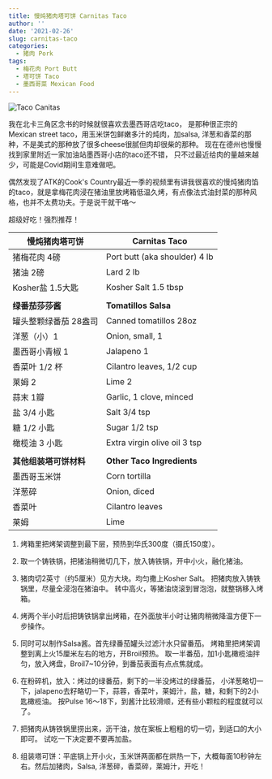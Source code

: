 ```yaml
---
title: 慢炖猪肉塔可饼 Carnitas Taco 
author: ''
date: '2021-02-26'
slug: carnitas-taco
categories:
  - 猪肉 Pork
tags:
  - 梅花肉 Port Butt
  - 塔可饼 Taco
  - 墨西哥菜 Mexican Food
---
```

![Taco Canitas](/img/2021-02-26-taco-carnitas.jpg)

我在北卡三角区念书的时候就很喜欢去墨西哥店吃taco，
是那种很正宗的Mexican street taco，用玉米饼包鲜嫩多汁的炖肉，加salsa, 洋葱和香菜的那种，不是美式的那种放了很多cheese很腻但肉却很柴的那种。
现在在德州也慢慢找到家里附近一家加油站墨西哥小店的taco还不错，
只不过最近给肉的量越来越少，可能是Covid期间生意难做吧。

偶然发现了ATK的Cook's Country最近一季的视频里有讲我很喜欢的慢炖猪肉馅的taco，就是拿梅花肉浸在猪油里放烤箱低温久烤，有点像法式油封菜的那种风格，也并不太费功夫。于是说干就干咯～

超级好吃！强烈推荐！

|慢炖猪肉塔可饼                         |Carnitas Taco            |
|---------------------------------------|-------------------------|
|猪梅花肉 4磅                           | Port butt (aka shoulder) 4 lb       |
|猪油 2磅                               | Lard 2 lb          |
|Kosher盐 1.5大匙                                       | Kosher Salt 1.5 tbsp          |
|                               |           |
| **绿番茄莎莎酱**                              | **Tomatillos Salsa**          |
|罐头整颗绿番茄 28盎司                  | Canned tomatillos 28oz           |
|洋葱（小）1                               |Onion, small, 1            |
|墨西哥小青椒 1                               | Jalapeno 1           |
|香菜叶 1/2 杯                               |Cilantro leaves, 1/2 cup            |
|莱姆 2                                |Lime 2            |
|蒜末 1瓣                                |Garlic, 1 clove, minced            |
|盐 3/4 小匙                                |Salt 3/4 tsp            |
|糖 1/2 小匙                                |Sugar 1/2 tsp            |
|橄榄油 3 小匙                                |Extra virgin olive oil 3 tsp            |
|                               |           |
| **其他组装塔可饼材料**                              | **Other Taco Ingredients**          |
| 墨西哥玉米饼                              |  Corn tortilla         |
| 洋葱碎                             | Onion, diced          |
| 香菜叶                              | Cilantro leaves          |
| 莱姆                              | Lime          |

1. 烤箱里把烤架调整到最下层，预热到华氏300度（摄氏150度）。

2. 取一个铸铁锅，把猪油稍微切几下，放入铸铁锅，开中小火，融化猪油。

3. 猪肉切2英寸（约5厘米）见方大块。均匀撒上Kosher Salt。
把猪肉放入铸铁锅里，尽量全浸泡在猪油中。
转中高火，等猪油烧滚到冒泡泡，就整锅移入烤箱。

4. 烤两个半小时后把铸铁锅拿出烤箱，在外面放半小时让猪肉稍微降温方便下一步操作。

5. 同时可以制作Salsa酱。首先绿番茄罐头过滤汁水只留番茄。
烤箱里把烤架调整到离上火15厘米左右的地方，开Broil预热。
取一半番茄，加1小匙橄榄油拌匀，放入烤盘，Broil7~10分钟，到番茄表面有点点焦就成。

6. 在粉碎机，放入：烤过的绿番茄，剩下的一半没烤过的绿番茄，
小洋葱略切一下，jalapeno去籽略切一下，蒜蓉，香菜叶，莱姆汁，盐，糖，和剩下的2小匙橄榄油。
按Pulse 16～18下，到酱汁比较滑顺，还有些小颗粒的程度就可以了。

7. 把猪肉从铸铁锅里捞出来，沥干油，放在案板上粗粗的切一切，到适口的大小即可。
试吃一下决定要不要再加盐。

8. 组装塔可饼：平底锅上开小火，玉米饼两面都在烘热一下，大概每面10秒钟左右。然后加猪肉，Salsa, 洋葱碎，香菜碎，莱姆汁，开吃！
